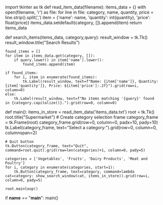 import tkinter as tk
def read_item_data(filename):
    items_data = {}
    with open(filename, 'r') as file:
        for line in file:
            category, name, quantity, price = line.strip().split(',')
            item = {'name': name, 'quantity': int(quantity), 'price': float(price)}
            items_data.setdefault(category, []).append(item)
    return items_data

def search_items(items_data, category,query):
    result_window = tk.Tk()
    result_window.title("Search Results")

    
    found_items = []
    for item in items_data.get(category, []):
        if query.lower() in item['name'].lower():
            found_items.append(item)

    if found_items:
        for i, item in enumerate(found_items):
            tk.Label(result_window, text=f"Name: {item['name']}, Quantity: {item['quantity']}, Price: ${item['price']:.2f}").grid(row=i, column=0)
    else:
        tk.Label(result_window, text=f"No items matching '{query}' found in {category.capitalize()}.").grid(row=0, column=0)

def main():
    items_in_store = read_item_data('items_data.txt')
    root = tk.Tk()
    root.title("Supermarket")
    # Create category selection frame
    category_frame = tk.Frame(root)
    category_frame.grid(row=0, column=0, padx=10, pady=10)
    tk.Label(category_frame, text="Select a category:").grid(row=0, column=0, columnspan=2)

    # Quit button
    tk.Button(category_frame, text="Quit", command=root.quit).grid(row=len(categories)+1, column=0, pady=5)

    categories = ['Vegetables', 'Fruits', 'Dairy Products', 'Meat and Poultry']
    for i, category in enumerate(categories, start=1):
        tk.Button(category_frame, text=category, command=lambda cat=category: show_search_window(cat, items_in_store)).grid(row=i, column=0, pady=5)

    root.mainloop()

    



if __name__ == "__main__":
    main()
